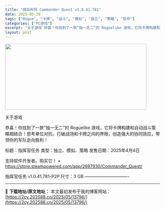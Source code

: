 ```yaml
---
title: "牌兵布阵 Commander Quest v1.0.41.781"
date: 2025-05-20
tags: ["Rogue", "卡牌", "战斗", "模拟", "独立", "策略", "软件"]
categories: ["PC游戏"]
excerpt: "关于游戏 恭喜！你找到了一款“独一无二”的 Roguelike 游戏，它将卡牌构建和自动战斗策略相结合！思考单位对抗，打破战场和卡牌之间的界限，创造强大的协同效应，带领你的军队走向胜利！ 标题：指挥官任务 类型：独立、模拟、策略 发售日期：2025年4月4日 支持软件开发者。购买它！ • https&hellip;"
layout: post
---
```


<img src="https://2cy.202588.cn/wp-content/uploads/2025/05/2025052004184552.webp" alt="" width="460" height="215" class="aligncenter size-full wp-image-13771" />

关于游戏

恭喜！你找到了一款“独一无二”的 Roguelike 游戏，它将卡牌构建和自动战斗策略相结合！思考单位对抗，打破战场和卡牌之间的界限，创造强大的协同效应，带领你的军队走向胜利！

标题：指挥官任务
类型：独立、模拟、策略
发售日期：2025年4月4日

支持软件开发者。购买它！
• https://store.steampowered.com/app/2697930/Commander_Quest/

指挥官任务 v1.0.41.781-P2P
尺寸：3 GB
——————————- 

---
📖 **下载地址/原文地址：** 本文最初发布于我的博客网站：[https://2cy.202588.cn/2025/05/13796/](https://2cy.202588.cn/2025/05/13796/)
